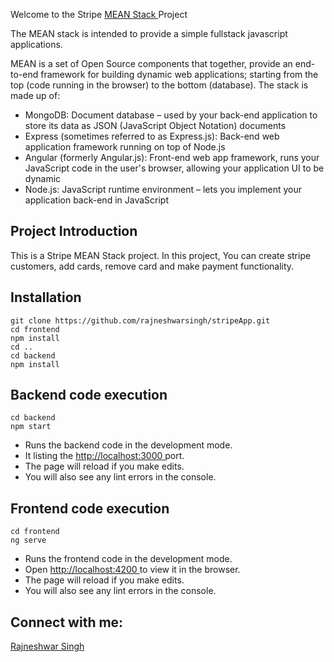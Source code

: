 <p> Welcome to the Stripe <a href="https://en.wikipedia.org/wiki/MEAN_(solution_stack)"> MEAN Stack </a> Project</p>

<p>The MEAN stack is intended to provide a simple fullstack javascript applications.</p>
<p>MEAN is a set of Open Source components that together, provide an end-to-end framework for building dynamic web
    applications; starting from the top (code running in the browser) to the bottom (database). The stack is made up of:
</p>
<ul>
    <li>
        MongoDB: Document database – used by your back-end application to store its data as JSON (JavaScript Object
        Notation) documents</li>
    <li>Express (sometimes referred to as Express.js): Back-end web application framework running on top of Node.js</li>
    <li>Angular (formerly Angular.js): Front-end web app framework, runs your JavaScript code in the user's browser,
        allowing your application UI to be dynamic</li>
    <li>Node.js: JavaScript runtime environment – lets you implement your application back-end in JavaScript</li>
</ul>

## Project Introduction

<p>This is a Stripe MEAN Stack project. In this project, You can create stripe customers, add cards, remove card and
    make payment functionality. </p>

## Installation

```
git clone https://github.com/rajneshwarsingh/stripeApp.git
cd frontend
npm install
cd ..
cd backend
npm install
```

## Backend code execution

```
cd backend
npm start
```

<ul>
    <li>Runs the backend code in the development mode.</li>
    <li>It listing the <a href="http://localhost:3000"> http://localhost:3000 </a> port.</li>
    <li>The page will reload if you make edits.</li>
    <li>You will also see any lint errors in the console.</li>
</ul>

## Frontend code execution

```
cd frontend
ng serve
```

<ul>
    <li>Runs the frontend code in the development mode.</li>
    <li>Open <a href="http://localhost:4200"> http://localhost:4200 </a>to view it in the browser.</li>
    <li>The page will reload if you make edits.</li>
    <li>You will also see any lint errors in the console.</li>
</ul>

## Connect with me:

<a href="http://rajneshwar.com/">Rajneshwar Singh</a>
